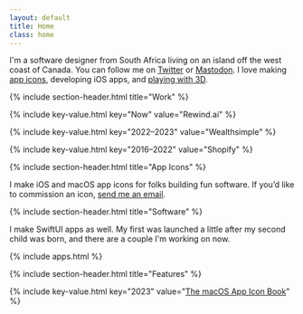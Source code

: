 ```yaml
---
layout: default
title: Home
class: home
---
```


I'm a software designer from South Africa living on an island off the west coast of Canada. You can follow me on [Twitter](https://twitter.com/AdamWhitcroft) or [Mastodon](https://mastodon.design/@adam). I love making [app icons](https://twitter.com/AdamWhitcroft/status/1691487295822802944/photo/1), developing iOS apps, and [playing with 3D](https://twitter.com/AdamWhitcroft/status/1730605005571563685/photo/1).

{% include section-header.html title="Work" %}

{% include key-value.html key="Now" value="Rewind.ai" %}

{% include key-value.html key="2022–2023" value="Wealthsimple" %}

{% include key-value.html key="2016–2022" value="Shopify" %}

{% include section-header.html title="App Icons" %}

I make iOS and macOS app icons for folks building fun software. If you’d like to commission an icon, <a href="mailto:hey@adamwhitcroft.com?subject=App%20icon%20inquiry">send me an email</a>.

{% include section-header.html title="Software" %}

I make SwiftUI apps as well. My first was launched a little after my second child was born, and there are a couple I'm working on now.

{% include apps.html %}

{% include section-header.html title="Features" %}

{% include key-value.html key="2023" value="<a href='https://www.appiconbook.com/'>The macOS App Icon Book</a>" %}